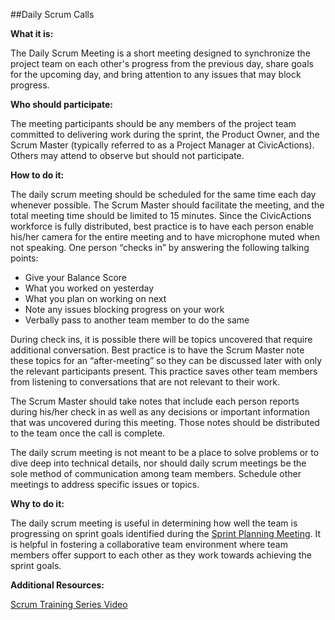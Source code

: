 ##Daily Scrum Calls

**What it is:**

The Daily Scrum Meeting is a short meeting designed to synchronize the project team on each other's progress from the previous day, share goals for the upcoming day, and bring attention to any issues that may block progress. 

**Who should participate:**

The meeting participants should be any members of the project team committed to delivering work during the sprint, the Product Owner, and the Scrum Master (typically referred to as a Project Manager at CivicActions).  Others may attend to observe but should not participate.

**How to do it:**

The daily scrum meeting should be scheduled for the same time each day whenever possible. The Scrum Master should facilitate the meeting, and the total meeting time should be limited to 15 minutes. Since the CivicActions workforce is fully distributed, best practice is to have each person enable his/her camera for the entire meeting and to have microphone muted when not speaking. One person “checks in” by answering the following talking points:

- Give your Balance Score
- What you worked on yesterday
- What you plan on working on next
- Note any issues blocking progress on your work
- Verbally pass to another team member to do the same

During check ins, it is possible there will be topics uncovered that require additional conversation. Best practice is to have the Scrum Master note these topics for an “after-meeting” so they can be discussed later with only the relevant participants present. This practice saves other team members from listening to conversations that are not relevant to their work. 

The Scrum Master should take notes that include each person reports during his/her check in as well as any decisions or important information that was uncovered during this meeting. Those notes should be distributed to the team once the call is complete.

The daily scrum meeting is not meant to be a place to solve problems or to dive deep into technical details, nor should daily scrum meetings be the sole method of communication among team members. Schedule other meetings to address specific issues or topics.

**Why to do it:**

The daily scrum meeting is useful in determining how well the team is progressing on sprint goals identified during the [Sprint Planning Meeting](sprint-planning-meetings.md). It is helpful in fostering a collaborative team environment where team members offer support to each other as they work towards achieving the sprint goals. 

**Additional Resources:**

[Scrum Training Series Video](http://scrumtrainingseries.com/DailyScrumMeeting/DailyScrumMeeting.htm)


